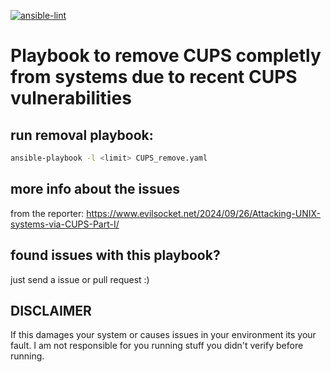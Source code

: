 [![ansible-lint](https://github.com/LucaMH/CUPS-removal/actions/workflows/anisble-lint.yaml/badge.svg)](https://github.com/LucaMH/CUPS-removal/actions/workflows/anisble-lint.yaml)

# Playbook to remove CUPS completly from systems due to recent CUPS vulnerabilities

## run removal playbook:
```bash
ansible-playbook -l <limit> CUPS_remove.yaml
```

## more info about the issues

from the reporter: https://www.evilsocket.net/2024/09/26/Attacking-UNIX-systems-via-CUPS-Part-I/


## found issues with this playbook?
just send a issue or pull request :)




## DISCLAIMER
If this damages your system or causes issues in your environment its your fault.
I am not responsible for you running stuff you didn't verify before running.
